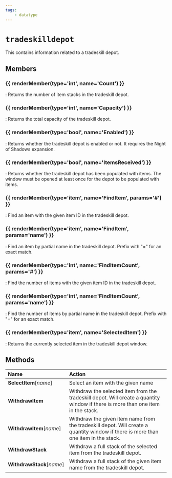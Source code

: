 ```yaml
---
tags:
    - datatype
---
```

# `tradeskilldepot`

This contains information related to a tradeskill depot.

## Members

### {{ renderMember(type='int', name='Count') }} 

:   Returns the number of item stacks in the tradeskill depot.

### {{ renderMember(type='int', name='Capacity') }} 

:   Returns the total capacity of the tradeskill depot.

### {{ renderMember(type='bool', name='Enabled') }} 

:   Returns whether the tradeskill depot is enabled or not. It requires the Night of Shadows expansion.

### {{ renderMember(type='bool', name='ItemsReceived') }} 

:   Returns whether the tradeskill depot has been populated with items. The window must be opened at least once for the depot to be populated with items.

### {{ renderMember(type='item', name='FindItem', params='#') }} 

:   Find an item with the given item ID in the tradeskill depot.

### {{ renderMember(type='item', name='FindItem', params='name') }} 

:   Find an item by partial name in the tradeskill depot. Prefix with "=" for an exact match.

### {{ renderMember(type='int', name='FindItemCount', params='#') }} 

:   Find the number of items with the given item ID in the tradeskill depot.

### {{ renderMember(type='int', name='FindItemCount', params='name') }} 

:   Find the number of items by partial name in the tradeskill depot. Prefix with "=" for an exact match.

### {{ renderMember(type='item', name='SelectedItem') }} 

:   Returns the currently selected item in the tradeskill depot window.


## Methods

| Name | Action |
| :--- | :--- |
| **SelectItem**[_name_] | Select an item with the given name |
| **WithdrawItem** | Withdraw the selected item from the tradeskill depot. Will create a quantity window if there is more than one item in the stack. |
| **WithdrawItem**[_name_] | Withdraw the given item name from the tradeskill depot. Will create a quantity window if there is more than one item in the stack. |
| **WithdrawStack** | Withdraw a full stack of the selected item from the tradeskill depot. |
| **WithdrawStack**[_name_] | Withdraw a full stack of the given item name from the tradeskill depot. |
[int]: datatype-int.md
[string]: datatype-string.md
[achievementobj]: datatype-achievementobj.md
[bool]: datatype-bool.md
[time]: datatype-time.md
[achievement]: datatype-achievement.md
[achievementcat]: datatype-achievementcat.md
[altability]: datatype-altability.md
[spell]: datatype-spell.md
[bandolieritem]: #bandolieritem-datatype
[int64]: datatype-int64.md
[timestamp]: datatype-timestamp.md
[float]: datatype-float.md
[buff]: datatype-buff.md
[spawn]: datatype-spawn.md
[auratype]: datatype-auratype.md
[item]: datatype-item.md
[worldlocation]: datatype-worldlocation.md
[ticks]: datatype-ticks.md
[fellowship]: datatype-fellowship.md
[strinrg]: datatype-string.md
[xtarget]: datatype-xtarget.md
[dzmember]: datatype-dzmember.md
[window]: datatype-window.md
[zone]: datatype-zone.md
[fellowshipmember]: datatype-fellowshipmember.md
[class]: datatype-class.md
[heading]: datatype-heading.md
[ground]: datatype-ground.md
[inifile]: datatype-inifile.md
[inifilesection]: datatype-inifilesection.md
[inifilesectionkey]: datatype-inifilesectionkey.md
[double]: datatype-double.md
[invslot]: datatype-invslot.md
[augtype]: datatype-augtype.md
[itemspell]: datatype-itemspell.md
[evolving]: datatype-evolving.md
[keyringitem]: datatype-keyringitem.md
[raidmember]: datatype-raidmember.md
[body]: datatype-body.md
[cachedbuff]: datatype-cachedbuff.md
[deity]: datatype-deity.md
[race]: datatype-race.md
[taskmember]: datatype-task.md
